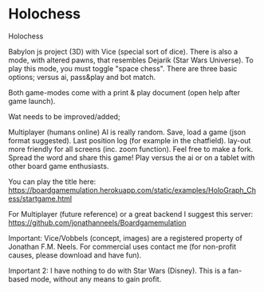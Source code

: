 # Holochess
Holochess

Babylon js project (3D) with Vice (special sort of dice). 
There is also a mode, with altered pawns, that resembles Dejarik (Star Wars Universe). To play this mode, you must toggle "space chess".
There are three basic options; versus ai, pass&play and bot match. 

Both game-modes come with a print & play document (open help after game launch).

Wat needs to be improved/added;

Multiplayer (humans online)
AI is really random.
Save, load a game (json format suggested).
Last position log (for example in the chatfield).
lay-out more friendly for all screens (inc. zoom function).
Feel free to make a fork. Spread the word and share this game! Play versus the ai or on a tablet with other board game enthusiasts.

You can play the title here: https://boardgamemulation.herokuapp.com/static/examples/HoloGraph_Chess/startgame.html

For Multiplayer  (future reference) or a great backend I suggest this server: https://github.com/jonathanneels/Boardgamemulation

Important: Vice/Vobbels (concept, images) are a registered property of Jonathan F.M. Neels. 
For commercial uses contact me (for non-profit causes, please download and have fun). 

Important 2: 
I have nothing to do with Star Wars (Disney). This is a fan-based mode, without any means to gain profit.


